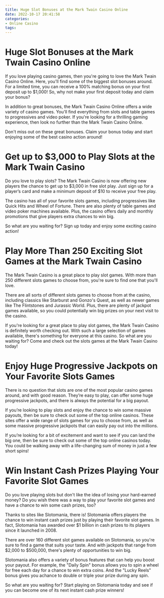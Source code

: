 ```yaml
---
title: Huge Slot Bonuses at the Mark Twain Casino Online 
date: 2022-10-17 20:41:58
categories:
- Online Casino
tags:
---
```



#  Huge Slot Bonuses at the Mark Twain Casino Online 

If you love playing casino games, then you're going to love the Mark Twain Casino Online. Here, you'll find some of the biggest slot bonuses around. For a limited time, you can receive a 100% matching bonus on your first deposit up to $1,000! So, why not make your first deposit today and claim your bonus?

In addition to great bonuses, the Mark Twain Casino Online offers a wide variety of casino games. You'll find everything from slots and table games to progressives and video poker. If you're looking for a thrilling gaming experience, then look no further than the Mark Twain Casino Online.

Don't miss out on these great bonuses. Claim your bonus today and start enjoying some of the best casino action around!

#  Get up to $3,000 to Play Slots at the Mark Twain Casino 

Do you love to play slots? The Mark Twain Casino is now offering new players the chance to get up to $3,000 in free slot play. Just sign up for a player’s card and make a minimum deposit of $10 to receive your free play.

The casino has all of your favorite slots games, including progressives like Quick Hits and Wheel of Fortune. There are also plenty of table games and video poker machines available. Plus, the casino offers daily and monthly promotions that give players extra chances to win big.

So what are you waiting for? Sign up today and enjoy some exciting casino action!

#  Play More Than 250 Exciting Slot Games at the Mark Twain Casino 

The Mark Twain Casino is a great place to play slot games. With more than 250 different slots games to choose from, you're sure to find one that you'll love.

There are all sorts of different slots games to choose from at the casino, including classics like Starburst and Gonzo's Quest, as well as newer games like The Flintstones and Jurassic World. Plus, there are plenty of jackpot games available, so you could potentially win big prizes on your next visit to the casino.

If you're looking for a great place to play slot games, the Mark Twain Casino is definitely worth checking out. With such a large selection of games available, there's something for everyone at this casino. So what are you waiting for? Come and check out the slots games at the Mark Twain Casino today!

#  Enjoy Huge Progressive Jackpots on Your Favorite Slots Games 

There is no question that slots are one of the most popular casino games around, and with good reason. They’re easy to play, can offer some huge progressive jackpots, and there is always the potential for a big payout.

If you’re looking to play slots and enjoy the chance to win some massive payouts, then be sure to check out some of the top online casinos. These sites offer a wide range of slots games for you to choose from, as well as some massive progressive jackpots that can easily pay out into the millions.

If you’re looking for a bit of excitement and want to see if you can land the big one, then be sure to check out some of the top online casinos today. You could be walking away with a life-changing sum of money in just a few short spins!

#  Win Instant Cash Prizes Playing Your Favorite Slot Games

Do you love playing slots but don't like the idea of losing your hard-earned money? Do you wish there was a way to play your favorite slot games and have a chance to win some cash prizes, too?

Thanks to sites like Slotomania, there is! Slotomania offers players the chance to win instant cash prizes just by playing their favorite slot games. In fact, Slotomania has awarded over $1 billion in cash prizes to its players since it launched in 2008.

There are over 160 different slot games available on Slotomania, so you're sure to find a game that suits your taste. And with jackpots that range from $2,000 to $500,000, there's plenty of opportunities to win big.

Slotomania also offers a variety of bonus features that can help you boost your payout. For example, the "Daily Spin" bonus allows you to spin a wheel for free each day for a chance to win extra coins. And the "Lucky Reels" bonus gives you achance to double or triple your prize during any spin.

So what are you waiting for? Start playing on Slotomania today and see if you can become one of its next instant cash prize winners!